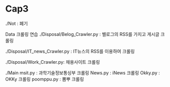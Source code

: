 # Cap3

./Not : 폐기

Data 크롤링 연습
./Disposal/Belog_Crawler.py : 벨로그의 RSS를 가지고 게시글 크롤링

./Disposal/IT_news_Crawler.py : IT뉴스의 RSS를 이용하여 크롤링

./Disposal/Work_Crawler.py: 채용사이트 크롤링

./Main 
msit.py : 과학기술정보통싱부 크롤링
News.py : iNews 크롤링
Okky.py : OKKy 크롤링
poomppu.py : 뽐뿌 크롤링
